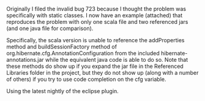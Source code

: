 Originally I filed the invalid bug 723 because I thought the problem was specifically with static classes. I now have an example (attached) that reproduces the problem with only one scala file and two referenced jars (and one java file for comparison).

Specifically, the scala version is unable to reference the addProperties method and buildSessionFactory method of org.hibernate.cfg.AnnotationConfiguration from the included hibernate-annotations.jar while the equivalent java code is able to do so. Note that these methods do show up if you expand the jar file in the Referenced Libraries folder in the project, but they do not show up (along with a number of others) if you try to use code completion on the cfg variable.

Using the latest nightly of the eclipse plugin.


